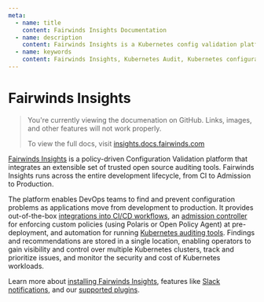 ```yaml
---
meta:
  - name: title
    content: Fairwinds Insights Documentation
  - name: description
    content: Fairwinds Insights is a Kubernetes config validation platform. View the documentation on how to install and learn about features and supported plugins.
  - name: keywords
    content: Fairwinds Insights, Kubernetes Audit, Kubernetes configuration validation
---
```

# Fairwinds Insights
<blockquote class="github-only">
<p>
You're currently viewing the documenation on GitHub. Links, images,
and other features will not work properly.
</p>
<p>
To view the full docs, visit
<a href="http://insights.docs.fairwinds.com">insights.docs.fairwinds.com</a>
</p>
</blockquote>

[Fairwinds Insights](https://fairwinds.com/insights) is a policy-driven Configuration Validation platform
that integrates an extensible set of trusted open source auditing tools.
Fairwinds Insights runs across the entire development lifecycle, from CI to Admission to Production.

The platform enables DevOps teams to find and prevent configuration problems as applications move
from development to production. It provides out-of-the-box
[integrations into CI/CD workflows](https://insights.docs.fairwinds.com/run/ci/about),
an [admission controller](https://insights.docs.fairwinds.com/run/admission/about)
for enforcing custom policies (using Polaris or Open Policy Agent) at pre-deployment,
and automation for running
[Kubernetes auditing tools](https://insights.docs.fairwinds.com/run/agent/about).
Findings and recommendations are stored in a single location, enabling operators to gain visibility
and control over multiple Kubernetes clusters, track and prioritize issues,
and monitor the security and cost of Kubernetes workloads.

Learn more about
[installing Fairwinds Insights](https://insights.docs.fairwinds.com/installation/getting-started),
features like [Slack notifications](https://insights.docs.fairwinds.com/configure/integrations/slack),
and our [supported plugins](https://insights.docs.fairwinds.com/configure/reports/polaris).

